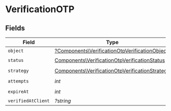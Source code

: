 # VerificationOTP


## Fields

| Field                                                                                                            | Type                                                                                                             | Required                                                                                                         | Description                                                                                                      |
| ---------------------------------------------------------------------------------------------------------------- | ---------------------------------------------------------------------------------------------------------------- | ---------------------------------------------------------------------------------------------------------------- | ---------------------------------------------------------------------------------------------------------------- |
| `object`                                                                                                         | [?Components\VerificationOtpVerificationObject](../../Models/Components/VerificationOtpVerificationObject.md)    | :heavy_minus_sign:                                                                                               | N/A                                                                                                              |
| `status`                                                                                                         | [Components\VerificationOtpVerificationStatus](../../Models/Components/VerificationOtpVerificationStatus.md)     | :heavy_check_mark:                                                                                               | N/A                                                                                                              |
| `strategy`                                                                                                       | [Components\VerificationOtpVerificationStrategy](../../Models/Components/VerificationOtpVerificationStrategy.md) | :heavy_check_mark:                                                                                               | N/A                                                                                                              |
| `attempts`                                                                                                       | *int*                                                                                                            | :heavy_check_mark:                                                                                               | N/A                                                                                                              |
| `expireAt`                                                                                                       | *int*                                                                                                            | :heavy_check_mark:                                                                                               | N/A                                                                                                              |
| `verifiedAtClient`                                                                                               | *?string*                                                                                                        | :heavy_minus_sign:                                                                                               | N/A                                                                                                              |